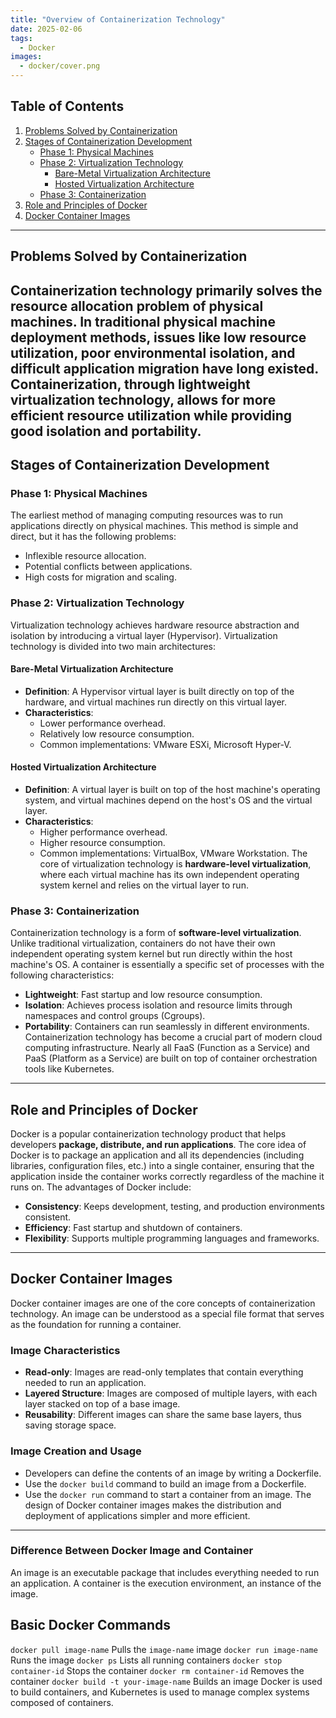 ```yaml
---
title: "Overview of Containerization Technology"
date: 2025-02-06
tags:
  - Docker
images:
  - docker/cover.png
---
```

## Table of Contents
1. [Problems Solved by Containerization](#problems-solved-by-containerization)
2. [Stages of Containerization Development](#stages-of-containerization-development)
   - [Phase 1: Physical Machines](#phase-1-physical-machines)
   - [Phase 2: Virtualization Technology](#phase-2-virtualization-technology)
     - [Bare-Metal Virtualization Architecture](#bare-metal-virtualization-architecture)
     - [Hosted Virtualization Architecture](#hosted-virtualization-architecture)
   - [Phase 3: Containerization](#phase-3-containerization)
3. [Role and Principles of Docker](#role-and-principles-of-docker)
4. [Docker Container Images](#docker-container-images)
---
## Problems Solved by Containerization
Containerization technology primarily solves the **resource allocation problem of physical machines**. In traditional physical machine deployment methods, issues like low resource utilization, poor environmental isolation, and difficult application migration have long existed. Containerization, through lightweight virtualization technology, allows for more efficient resource utilization while providing good isolation and portability.
---
## Stages of Containerization Development
### Phase 1: Physical Machines
The earliest method of managing computing resources was to run applications directly on physical machines. This method is simple and direct, but it has the following problems:
- Inflexible resource allocation.
- Potential conflicts between applications.
- High costs for migration and scaling.
### Phase 2: Virtualization Technology
Virtualization technology achieves hardware resource abstraction and isolation by introducing a virtual layer (Hypervisor). Virtualization technology is divided into two main architectures:
#### Bare-Metal Virtualization Architecture
- **Definition**: A Hypervisor virtual layer is built directly on top of the hardware, and virtual machines run directly on this virtual layer.
- **Characteristics**:
  - Lower performance overhead.
  - Relatively low resource consumption.
  - Common implementations: VMware ESXi, Microsoft Hyper-V.
#### Hosted Virtualization Architecture
- **Definition**: A virtual layer is built on top of the host machine's operating system, and virtual machines depend on the host's OS and the virtual layer.
- **Characteristics**:
  - Higher performance overhead.
  - Higher resource consumption.
  - Common implementations: VirtualBox, VMware Workstation.
The core of virtualization technology is **hardware-level virtualization**, where each virtual machine has its own independent operating system kernel and relies on the virtual layer to run.
### Phase 3: Containerization
Containerization technology is a form of **software-level virtualization**. Unlike traditional virtualization, containers do not have their own independent operating system kernel but run directly within the host machine's OS. A container is essentially a specific set of processes with the following characteristics:
- **Lightweight**: Fast startup and low resource consumption.
- **Isolation**: Achieves process isolation and resource limits through namespaces and control groups (Cgroups).
- **Portability**: Containers can run seamlessly in different environments.
Containerization technology has become a crucial part of modern cloud computing infrastructure. Nearly all FaaS (Function as a Service) and PaaS (Platform as a Service) are built on top of container orchestration tools like Kubernetes.
---
## Role and Principles of Docker
Docker is a popular containerization technology product that helps developers **package, distribute, and run applications**. The core idea of Docker is to package an application and all its dependencies (including libraries, configuration files, etc.) into a single container, ensuring that the application inside the container works correctly regardless of the machine it runs on.
The advantages of Docker include:
- **Consistency**: Keeps development, testing, and production environments consistent.
- **Efficiency**: Fast startup and shutdown of containers.
- **Flexibility**: Supports multiple programming languages and frameworks.
---
## Docker Container Images
Docker container images are one of the core concepts of containerization technology. An image can be understood as a special file format that serves as the foundation for running a container.
### Image Characteristics
- **Read-only**: Images are read-only templates that contain everything needed to run an application.
- **Layered Structure**: Images are composed of multiple layers, with each layer stacked on top of a base image.
- **Reusability**: Different images can share the same base layers, thus saving storage space.
### Image Creation and Usage
- Developers can define the contents of an image by writing a Dockerfile.
- Use the `docker build` command to build an image from a Dockerfile.
- Use the `docker run` command to start a container from an image.
The design of Docker container images makes the distribution and deployment of applications simpler and more efficient.
---
### Difference Between Docker Image and Container
An image is an executable package that includes everything needed to run an application. A container is the execution environment, an instance of the image.
## Basic Docker Commands
`docker pull image-name` Pulls the `image-name` image
`docker run image-name` Runs the image
`docker ps` Lists all running containers
`docker stop container-id` Stops the container
`docker rm container-id`  Removes the container
`docker build -t your-image-name` Builds an image
Docker is used to build containers, and Kubernetes is used to manage complex systems composed of containers.
